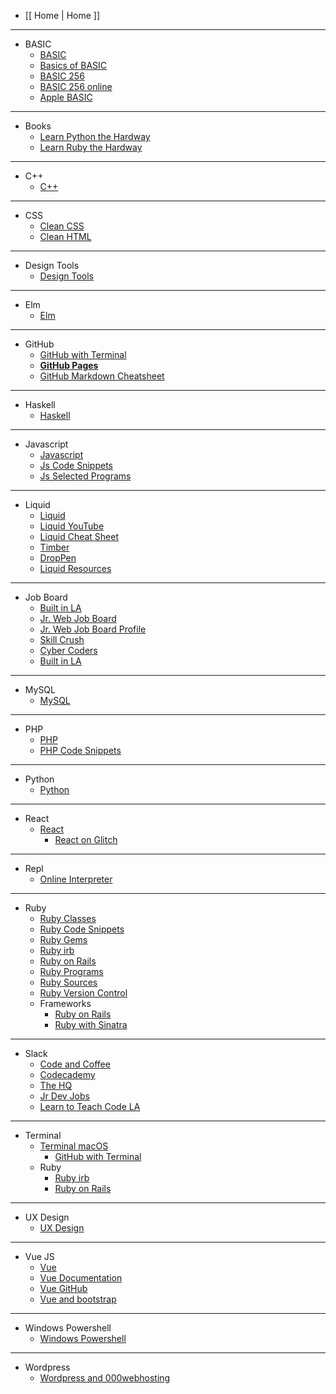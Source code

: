 
- [[ Home | Home ]]

***

- BASIC
  - [BASIC](https://github.com/kironroy/kironroy.github.io/wiki/BASIC)
  - [Basics of BASIC](https://www.youtube.com/watch?v=seM9SqTsRG4")
  - [BASIC 256](http://www.basic256.org/index_en)
  - [BASIC 256 online](https://www.rollapp.com/app/basic256)
  - [Apple BASIC](http://www.calormen.com/jsbasic/)

***

- Books
  - [Learn Python the Hardway](https://learnpythonthehardway.org/book/)
  - [Learn Ruby the Hardway](https://learnrubythehardway.org/book/)

***

- C++
  - [C++](https://github.com/kironroy/kironroy.github.io/wiki/c++)

***

- CSS
  - [Clean CSS](https://github.com/kironroy/kironroy.github.io/wiki/Clean-HTML-CSS-markup)
  - [Clean HTML](https://github.com/kironroy/kironroy.github.io/wiki/Clean-HTML-CSS-markup)

***


- Design Tools
  - [Design Tools](https://github.com/kironroy/kironroy.github.io/wiki/Design-Tools)


***

- Elm
  - [Elm](https://github.com/kironroy/kironroy.github.io/wiki/Elm)

***

- GitHub
  - [GitHub with Terminal](https://github.com/kironroy/kironroy.github.io/wiki/GitHub-with-Terminal)
  - **[GitHub Pages](http://jmcglone.com/guides/github-pages/)**
  - [GitHub Markdown Cheatsheet](https://github.com/adam-p/markdown-here/wiki/Markdown-Cheatsheet)

***

- Haskell
  - [Haskell](https://github.com/kironroy/kironroy.github.io/wiki/Haskell)

***

- Javascript
  - [Javascript](https://github.com/kironroy/kironroy.github.io/wiki/JavaScript)
  - [Js Code Snippets](https://github.com/kironroy/kironroy.github.io/wiki/JavaScript-Code-Snippets)
  - [Js Selected Programs](https://github.com/kironroy/kironroy.github.io/wiki/Js-Selected-Programs)
***

- Liquid
  - [Liquid](https://shopify.github.io/liquid/)
  - [Liquid YouTube](https://www.youtube.com/playlist?list=PLlMkWQ65HlcEJMRRdnqxpbGImqBkIOctd)
  - [Liquid Cheat Sheet](http://cheat.markdunkley.com/)
  - [Timber](http://shopify.github.io/Timber/)
  - [DropPen](https://droppen.org/?droppen=2jdnoipw)
  - [Liquid Resources](https://www.reddit.com/r/shopify/comments/3x4ho6/resources_to_learn_liquid/)


***

- Job Board
  - [Built in LA](https://www.builtinla.com/jobs)
  - [Jr. Web Job Board](https://www.jrdevjobs.com/#!)
  - [Jr. Web Job Board Profile](https://www.jrdevjobs.com/profiles/kiron-roy)
  - [Skill Crush](https://skillcrush.com/2015/07/14/job-sites-to-find-your-first-developer-job/)
  - [Cyber Coders](https://www.cybercoders.com/jobs/)
  - [Built in LA](https://www.builtinla.com/jobs)


***

- MySQL
  - [MySQL](https://github.com/kironroy/kironroy.github.io/wiki/MySQL)

***

- PHP
  - [PHP](https://github.com/kironroy/kironroy.github.io/wiki/PHP)
  - [PHP Code Snippets](https://github.com/kironroy/kironroy.github.io/wiki/PHP-Code-Snippets)

***

- Python
  - [Python](https://github.com/kironroy/kironroy.github.io/wiki/Python)
***

- React
  - [React](https://github.com/kironroy/kironroy.github.io/wiki/React)
    - [React on Glitch](https://glitch.com/edit/#!/create-react-app-sample?path=README.md:1:0)


***

- Repl
  - [Online Interpreter](https://github.com/kironroy/kironroy.github.io/wiki/Repl-Online-Interpreter)
***

- Ruby
  - [Ruby Classes](https://github.com/kironroy/kironroy.github.io/wiki/Ruby-Classes)
  - [Ruby Code Snippets](https://github.com/kironroy/kironroy.github.io/wiki/Ruby-Code-Snippets)
  - [Ruby Gems](https://github.com/kironroy/kironroy.github.io/wiki/Ruby-Gems)
  - [Ruby irb](https://github.com/kironroy/kironroy.github.io/wiki/Ruby-irb)
  - [Ruby on Rails](https://github.com/kironroy/kironroy.github.io/wiki/Ruby-on-Rails)
  - [Ruby Programs](https://github.com/kironroy/kironroy.github.io/wiki/Ruby-Selected-Programs)
  - [Ruby Sources](https://github.com/kironroy/kironroy.github.io/wiki/Ruby-Sources)
  - [Ruby Version Control](https://github.com/kironroy/kironroy.github.io/wiki/Ruby-Version-Control)
  - Frameworks
    - [Ruby on Rails](https://github.com/kironroy/kironroy.github.io/wiki/Ruby-on-Rails)
    - [Ruby with Sinatra](https://github.com/kironroy/kironroy.github.io/wiki/Sinatra-Web-Framework)
***

- Slack
  - [Code and Coffee](https://codeandcoffee.slack.com)
  - [Codecademy](https://codecademyintensive.slack.com)
  - [The HQ](https://thehq.slack.com/)
  - [Jr Dev Jobs](https://jrdevjobs.slack.com/)
  - [Learn to Teach Code LA](https://learnteachcode.slack.com)



***

- Terminal
  - [Terminal macOS](https://github.com/kironroy/kironroy.github.io/wiki/Terminal-macOS)
    - [GitHub with Terminal](https://github.com/kironroy/kironroy.github.io/wiki/GitHub-with-Terminal)
  - Ruby
    - [Ruby irb](https://github.com/kironroy/kironroy.github.io/wiki/Ruby-irb)
    - [Ruby on Rails](https://github.com/kironroy/kironroy.github.io/wiki/Ruby-on-Rails)
***

- UX Design
  - [UX Design](https://github.com/kironroy/kironroy.github.io/wiki/UX-Design)
***
- Vue JS
  - [Vue](https://github.com/kironroy/kironroy.github.io/wiki/Vue)
  - [Vue Documentation](https://vuejs.org/)
  - [Vue GitHub](https://github.com/vuejs)
  - [Vue and bootstrap](https://bootstrap-vue.js.org/docs/)

***
- Windows Powershell
  - [Windows Powershell](https://github.com/kironroy/kironroy.github.io/wiki/Windows-Powershell)

***
- Wordpress
    - [Wordpress and 000webhosting](https://github.com/kironroy/kironroy.github.io/wiki/Wordpress)
